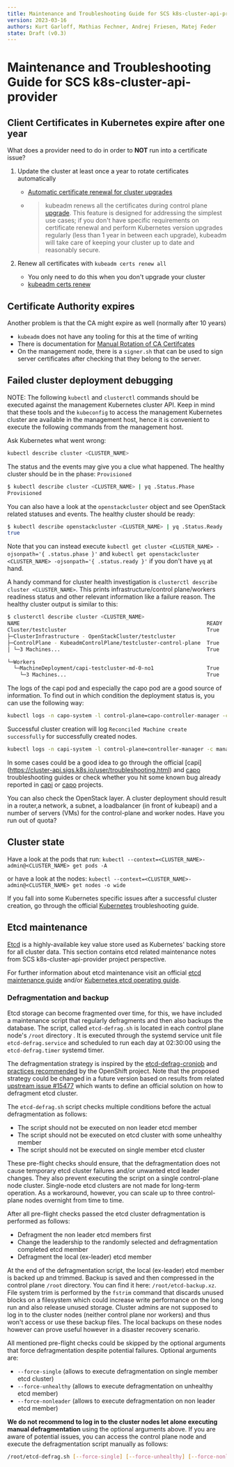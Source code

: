 ```yaml
---
title: Maintenance and Troubleshooting Guide for SCS k8s-cluster-api-provider
version: 2023-03-16
authors: Kurt Garloff, Mathias Fechner, Andrej Friesen, Matej Feder
state: Draft (v0.3)
---
```


# Maintenance and Troubleshooting Guide for SCS k8s-cluster-api-provider

## Client Certificates in Kubernetes expire after one year

What does a provider need to do in order to **NOT** run into a certificate issue?

1. Update the cluster at least once a year to rotate certificates automatically
    -  [Automatic certificate renewal for cluster upgrades](https://kubernetes.io/docs/tasks/administer-cluster/kubeadm/kubeadm-certs/#automatic-certificate-renewal)
    - > kubeadm renews all the certificates during control plane
        [upgrade](https://kubernetes.io/docs/tasks/administer-cluster/kubeadm/kubeadm-upgrade/).
        This feature is designed for addressing the simplest use cases; if you don't have specific
        requirements on certificate renewal and perform Kubernetes version upgrades regularly
        (less than 1 year in between each upgrade), kubeadm will take care of keeping your
        cluster up to date and reasonably secure.

2. Renew all certificates with `kubeadm certs renew all`
    - You only need to do this when you don't upgrade your cluster
    - [kubeadm certs renew](https://kubernetes.io/docs/reference/setup-tools/kubeadm/kubeadm-certs/#cmd-certs-renew)

## Certificate Authority expires

Another problem is that the CA might expire as well (normally after 10 years)
- `kubeadm` does not have any tooling for this at the time of writing
- There is documentation for
  [Manual Rotation of CA Certifcates](https://kubernetes.io/docs/tasks/tls/manual-rotation-of-ca-certificates/)
- On the management node, there is a `signer.sh` that can be used to sign server certificates
  after checking that they belong to the server.

## Failed cluster deployment debugging

NOTE: The following `kubectl` and `clusterctl` commands should be executed against
the management Kubernetes cluster API. Keep in mind that these tools and the
`kubeconfig` to access the management Kubernetes cluster are available in the management
host, hence it is convenient to execute the following commands from the management host.

Ask Kubernetes what went wrong:
```bash
kubectl describe cluster <CLUSTER_NAME>
```

The status and the events may give you a clue what happened. The healthy cluster should
be in the phase: `Provisioned`
```bash
$ kubectl describe cluster <CLUSTER_NAME> | yq .Status.Phase
Provisioned
```

You can also have a look at the `openstackcluster` object and see OpenStack related
statuses and events. The healthy cluster should be ready:
```bash
$ kubectl describe openstackcluster <CLUSTER_NAME> | yq .Status.Ready
true
```

Note that you can instead execute `kubectl get cluster <CLUSTER_NAME> -ojsonpath='{ .status.phase }'`
and `kubectl get openstackcluster <CLUSTER_NAME> -ojsonpath='{ .status.ready }'`
if you don't have `yq` at hand.

A handy command for cluster health investigation is `clusterctl describe cluster <CLUSTER_NAME>`.
This prints infrastructure/control plane/workers readiness status and other relevant
information like a failure reason. The healthy cluster output is similar to this:
```bash
$ clusterctl describe cluster <CLUSTER_NAME>
NAME                                                            READY  SEVERITY  REASON  SINCE  MESSAGE
Cluster/testcluster                                             True                     21m
├─ClusterInfrastructure - OpenStackCluster/testcluster
├─ControlPlane - KubeadmControlPlane/testcluster-control-plane  True                     23m
│ └─3 Machines...                                               True                     21m    See testcluster-control-plane-5ftjs, testcluster-control-plane-62cdj, ...

└─Workers
  └─MachineDeployment/capi-testcluster-md-0-no1                 True                     22m
    └─3 Machines...                                             True                     21m    See capi-testcluster-md-0-no1-84dd86f598-bhxfd, capi-testcluster-md-0-no1-84dd86f598-f6pnl, ...
```

The logs of the capi pod and especially the capo pod are a good source of information.
To find out in which condition the deployment status is, you can use the following way:

```bash
kubectl logs -n capo-system -l control-plane=capo-controller-manager -c manager
```
Successful cluster creation will log `Reconciled Machine create successfully` for
successfully created nodes.

```bash
kubectl logs -n capi-system -l control-plane=controller-manager -c manager
```

In some cases could be a good idea to go through the official [capi]
(https://cluster-api.sigs.k8s.io/user/troubleshooting.html) and [capo](https://cluster-api-openstack.sigs.k8s.io/topics/troubleshooting.html)
troubleshooting guides or check whether you hit some known bug already reported in
[capi](https://github.com/kubernetes-sigs/cluster-api/issues?q=is%3Aissue+is%3Aopen+label%3Akind%2Fbug)
or [capo](https://github.com/kubernetes-sigs/cluster-api-provider-openstack/issues?q=is%3Aissue+is%3Aopen+label%3Akind%2Fbug) projects.

You can also check the OpenStack layer. A cluster deployment should result in a
router,a network, a subnet, a loadbalancer (in front of kubeapi) and a number of servers (VMs)
for the control-plane and worker nodes. Have you run out of quota?

## Cluster state

Have a look at the pods that run:
``kubectl --context=<CLUSTER_NAME>-admin@<CLUSTER_NAME> get pods -A``

or have a look at the nodes:
``kubectl --context=<CLUSTER_NAME>-admin@<CLUSTER_NAME> get nodes -o wide``

If you fall into some Kubernetes specific issues after a successful cluster
creation, go through the official [Kubernetes](https://kubernetes.io/docs/tasks/debug/debug-cluster/)
troubleshooting guide.

## Etcd maintenance

[Etcd](https://etcd.io/) is a highly-available key value store used as Kubernetes'
backing store for all cluster data. This section contains etcd related maintenance
notes from SCS k8s-cluster-api-provider project perspective.

For further information about etcd maintenance visit an official [etcd maintenance guide](https://etcd.io/docs/v3.5/op-guide/maintenance/)
and/or [Kubernetes etcd operating guide](https://kubernetes.io/docs/tasks/administer-cluster/configure-upgrade-etcd/).

### Defragmentation and backup

Etcd storage can become fragmented over time, for this, we have included a
maintenance script that regularly defragments and then also backups the database.
The script, called `etcd-defrag.sh` is located in each control plane node's  `/root`
directory . It is executed through the systemd service unit file `etcd-defrag.service`
and scheduled to run each day at 02:30:00 using the `etcd-defrag.timer` systemd timer.

The defragmentation strategy is inspired by the [etcd-defrag-cronjob](https://github.com/ugur99/etcd-defrag-cronjob/) and
[practices recommended](https://docs.openshift.com/container-platform/4.9/scalability_and_performance/recommended-host-practices.html#automatic-defrag-etcd-data_recommended-host-practices) by the OpenShift project.
Note that the proposed strategy could be changed in a future version based on results from
related [upstream issue #15477](https://github.com/etcd-io/etcd/issues/15477) which wants to define
an official solution on how to defragment etcd cluster.

The `etcd-defrag.sh` script checks multiple conditions before the actual defragmentation as
follows:
- The script should not be executed on non leader etcd member
- The script should not be executed on etcd cluster with some unhealthy member
- The script should not be executed on single member etcd cluster

These pre-flight checks should ensure, that the defragmentation does not cause temporary
etcd cluster failures and/or unwanted etcd leader changes. They also prevent executing
the script on a single control-plane node cluster. Single-node etcd clusters are not
made for long-term operation. As a workaround, however, you can scale up to three
control-plane nodes overnight from time to time.

After all pre-flight checks passed the etcd cluster defragmentation is performed as follows:
- Defragment the non leader etcd members first
- Change the leadership to the randomly selected and defragmentation completed etcd member
- Defragment the local (ex-leader) etcd member

At the end of the defragmentation script, the local (ex-leader) etcd member is backed up
and trimmed. Backup is saved and then compressed in the control plane `/root` directory.
You can find it here: `/root/etcd-backup.xz`. File system trim is performed by the `fstrim`
command that discards unused blocks on a filesystem which could increase write performance
on the long run and also release unused storage. Cluster admins are not supposed to log
in to the cluster nodes (neither control plane nor workers) and thus won't access or use
these backup files. The local backups on these nodes however can prove useful however
in a disaster recovery scenario.

All mentioned pre-flight checks could be skipped by the optional arguments that force
defragmentation despite potential failures. Optional arguments are:
- `--force-single` (allows to execute defragmentation on single member etcd cluster)
- `--force-unhealthy` (allows to execute defragmentation on unhealthy etcd member)
- `--force-nonleader` (allows to execute defragmentation on non leader etcd member)

**We do not recommend to log in to the cluster nodes let alone executing manual
defragmentation** using the optional arguments above. If you are aware of potential
issues, you can access the control plane node and execute the defragmentation script
manually as follows:

```bash
/root/etcd-defrag.sh [--force-single] [--force-unhealthy] [--force-nonleader]
```
